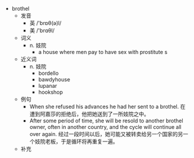 - brothel
  - 发音
    - 英 /'brɒθ(ə)l/
    - 美 /'brɑθl/
  - 词义
    - n. 妓院
      - a house where men pay to have sex with  prostitute s 
  - 近义词
    - n. 妓院
      - bordello
      - bawdyhouse
      - lupanar
      - hookshop
  - 例句
    - When she refused his advances he had her sent to a brothel. 在遭到阿嘉莎的拒绝后，他把她送到了一所妓院之中。
    - After some period of time, she will be resold to another brothel owner, often in another country, and the cycle will continue all over again. 经过一段时间以后，她可能又被转卖给另一个国家的另一个妓院老板，于是循环将再重复一遍。
  - 补充